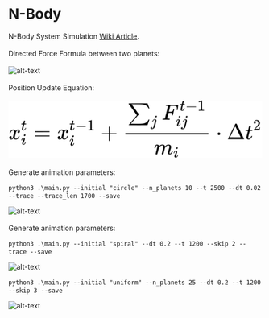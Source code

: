 # N-Body
N-Body System Simulation [Wiki Article](https://en.wikipedia.org/wiki/N-body_problem).
<br /><br /> Directed Force Formula between two planets: <br /><br />
![alt-text](https://wikimedia.org/api/rest_v1/media/math/render/svg/f0c5aab28749b00eb610136b76689a0f6cf57976) 
<br /><br /> Position Update Equation: <br /><br />
![alt-text](https://github.com/claCase/N-Body/blob/main/Animations/equation.svg)
<br/><br/> Generate animation parameters: <br/> 
```console
python3 .\main.py --initial "circle" --n_planets 10 --t 2500 --dt 0.02 --trace --trace_len 1700 --save 
```
![alt-text](https://github.com/claCase/N-Body/blob/main/Animations/animation9.gif)
<br/><br/> Generate animation parameters: <br/> 
```console
python3 .\main.py --initial "spiral" --dt 0.2 --t 1200 --skip 2 --trace --save
```
![alt-text](https://github.com/claCase/N-Body/blob/main/Animations/animation8.gif)
```console
python3 .\main.py --initial "uniform" --n_planets 25 --dt 0.2 --t 1200 --skip 3 --save
```
![alt-text](https://github.com/claCase/N-Body/blob/main/Animations/animation10.gif)